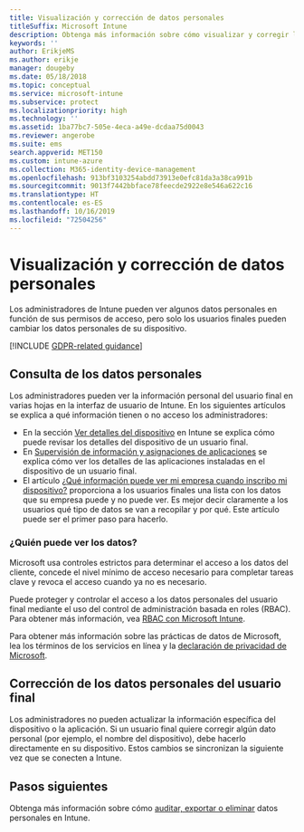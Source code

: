 ```yaml
---
title: Visualización y corrección de datos personales
titleSuffix: Microsoft Intune
description: Obtenga más información sobre cómo visualizar y corregir los datos personales.
keywords: ''
author: ErikjeMS
ms.author: erikje
manager: dougeby
ms.date: 05/18/2018
ms.topic: conceptual
ms.service: microsoft-intune
ms.subservice: protect
ms.localizationpriority: high
ms.technology: ''
ms.assetid: 1ba77bc7-505e-4eca-a49e-dcdaa75d0043
ms.reviewer: angerobe
ms.suite: ems
search.appverid: MET150
ms.custom: intune-azure
ms.collection: M365-identity-device-management
ms.openlocfilehash: 913bf3103254abdd73913e0efc81da3a38ca991b
ms.sourcegitcommit: 9013f7442bbface78feecde2922e8e546a622c16
ms.translationtype: HT
ms.contentlocale: es-ES
ms.lasthandoff: 10/16/2019
ms.locfileid: "72504256"
---
```

# <a name="view-and-correct-personal-data"></a>Visualización y corrección de datos personales

Los administradores de Intune pueden ver algunos datos personales en función de sus permisos de acceso, pero solo los usuarios finales pueden cambiar los datos personales de su dispositivo.

[!INCLUDE [GDPR-related guidance](../includes/gdpr-dsr-and-stp-note.md)]


## <a name="view-personal-data"></a>Consulta de los datos personales

Los administradores pueden ver la información personal del usuario final en varias hojas en la interfaz de usuario de Intune. En los siguientes artículos se explica a qué información tienen o no acceso los administradores:
- En la sección [Ver detalles del dispositivo](../remote-actions/device-inventory.md) en Intune se explica cómo puede revisar los detalles del dispositivo de un usuario final.
- En [Supervisión de información y asignaciones de aplicaciones](../apps/apps-monitor.md) se explica cómo ver los detalles de las aplicaciones instaladas en el dispositivo de un usuario final.
- El artículo [¿Qué información puede ver mi empresa cuando inscribo mi dispositivo?](https://docs.microsoft.com/intune-user-help/what-info-can-your-company-see-when-you-enroll-your-device-in-intune) proporciona a los usuarios finales una lista con los datos que su empresa puede y no puede ver. Es mejor decir claramente a los usuarios qué tipo de datos se van a recopilar y por qué. Este artículo puede ser el primer paso para hacerlo.

### <a name="who-can-view-the-data"></a>¿Quién puede ver los datos?

Microsoft usa controles estrictos para determinar el acceso a los datos del cliente, concede el nivel mínimo de acceso necesario para completar tareas clave y revoca el acceso cuando ya no es necesario. 

Puede proteger y controlar el acceso a los datos personales del usuario final mediante el uso del control de administración basada en roles (RBAC). Para obtener más información, vea [RBAC con Microsoft Intune](../fundamentals/role-based-access-control.md).

Para obtener más información sobre las prácticas de datos de Microsoft, lea los términos de los servicios en línea y la [declaración de privacidad de Microsoft](https://go.microsoft.com/fwlink/p/?linkid=131004&clcid=0x409). 

## <a name="correct-end-user-personal-data"></a>Corrección de los datos personales del usuario final

Los administradores no pueden actualizar la información específica del dispositivo o la aplicación. Si un usuario final quiere corregir algún dato personal (por ejemplo, el nombre del dispositivo), debe hacerlo directamente en su dispositivo. Estos cambios se sincronizan la siguiente vez que se conecten a Intune.


## <a name="next-steps"></a>Pasos siguientes

Obtenga más información sobre cómo [auditar, exportar o eliminar](privacy-data-audit-export-delete.md) datos personales en Intune.
